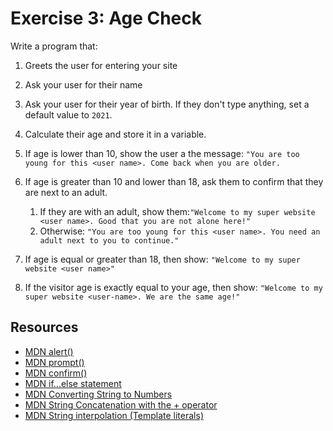 # Exercise 3: Age Check

Write a program that:

1. Greets the user for entering your site
2. Ask your user for their name
3. Ask your user for their year of birth. If they don't type anything, set a default value to `2021`.
4. Calculate their age and store it in a variable.
5. If age is lower than 10, show the user a the message: `"You are too young for this <user name>. Come back when you are older.`
6. If age is greater than 10 and lower than 18, ask them to confirm that they are next to an adult.

   1. If they are with an adult, show them:`"Welcome to my super website <user name>. Good that you are not alone here!"`
   1. Otherwise: `"You are too young for this <user name>. You need an adult next to you to continue."`

7. If age is equal or greater than 18, then show: `"Welcome to my super website <user name>"`
8. If the visitor age is exactly equal to your age, then show: `"Welcome to my super website <user-name>. We are the same age!"`

## Resources

- [MDN alert()](https://developer.mozilla.org/en-US/docs/Web/API/Window/alert)
- [MDN prompt()](https://developer.mozilla.org/en-US/docs/Web/API/Window/prompt)
- [MDN confirm()](https://developer.mozilla.org/en-US/docs/Web/API/Window/confirm)
- [MDN if...else statement](https://developer.mozilla.org/en-US/docs/Web/JavaScript/Reference/Statements/if...else)
- [MDN Converting String to Numbers](https://developer.mozilla.org/en-US/docs/Web/JavaScript/Reference/Global_Objects/Number#convert_numeric_strings_and_null_to_numbers)
- [MDN String Concatenation with the + operator](https://developer.mozilla.org/en-US/docs/Web/JavaScript/Reference/Operators/Addition#string_concatenation)
- [MDN String interpolation (Template literals)](https://developer.mozilla.org/en-US/docs/Web/JavaScript/Reference/Template_literals)
